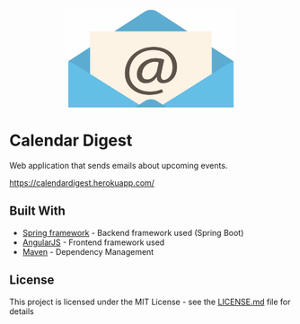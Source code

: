 <p align="center">
   <img src="https://github.com/Philippe229/calendar-digest/blob/master/src/main/resources/static/images/logo.jpg" alt="logo" width="300px"/>
</p>

# Calendar Digest

Web application that sends emails about upcoming events.

https://calendardigest.herokuapp.com/

## Built With

* [Spring framework](https://spring.io/) - Backend framework used (Spring Boot)
* [AngularJS](https://angularjs.org/) - Frontend framework used
* [Maven](https://maven.apache.org/) - Dependency Management

## License

This project is licensed under the MIT License - see the [LICENSE.md](LICENSE.md) file for details
